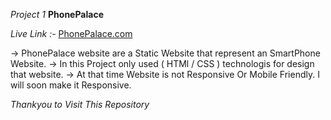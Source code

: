 *Project 1* **PhonePalace**

*Live Link :-* [PhonePalace.com](phonepalacebynik.netlify.app)

-> PhonePalace website are a Static Website that represent an SmartPhone Website.
-> In this Project only used ( HTMl / CSS ) technologis for design that website.
-> At that time Website is not Responsive Or Mobile Friendly. I will soon make it Responsive.


*Thankyou to Visit This Repository*
